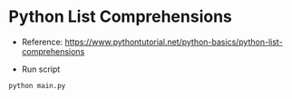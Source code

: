 # Python List Comprehensions

- Reference: https://www.pythontutorial.net/python-basics/python-list-comprehensions

- Run script

```python
python main.py
```
